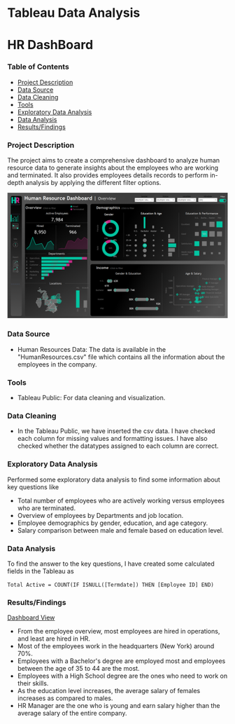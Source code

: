 # Tableau Data Analysis

# HR DashBoard
### Table of Contents

- [Project Description](#project-description)
- [Data Source](#data-source)
- [Data Cleaning](#data-cleaning)
- [Tools](#tools)
- [Exploratory Data Analysis](#exploratory-data-analysis)
- [Data Analysis](#data-analysis)
- [Results/Findings](#resultsfindings)
  

### Project Description
The project aims to create a comprehensive dashboard to analyze human resource data to generate insights about the employees who are working and terminated. It also provides employees details records to perform in-depth analysis by applying the different filter options. 

![HR DashBoard Image](./HR%20DashBoard.png)


### Data Source
- Human Resources Data: The data is available in the "HumanResources.csv" file which contains all the information about the employees in the company.

### Tools
- Tableau Public: For data cleaning and visualization.

### Data Cleaning
- In the Tableau Public, we have inserted the csv data. I have checked each column for missing values and formatting issues. I have also checked whether the datatypes assigned to each column are correct.

### Exploratory Data Analysis
Performed some exploratory data analysis to find some information about key questions like
- Total number of employees who are actively working versus employees who are terminated.
- Overview of employees by Departments and job location.
- Employee demographics by gender, education, and age category.
- Salary comparison between male and female based on education level.

### Data Analysis
To find the answer to the key questions, I have created some calculated fields in the Tableau as
```Tableau
Total Active = COUNT(IF ISNULL([Termdate]) THEN [Employee ID] END)
```

### Results/Findings
[Dashboard View](https://public.tableau.com/app/profile/manjeet.kumar8420/viz/HRDashBoard_17379103129800/HRDetails#1)

- From the employee overview, most employees are hired in operations, and least are hired in HR.
- Most of the employees work in the headquarters (New York) around 70%.
- Employees with a Bachelor's degree are employed most and employees between the age of 35 to 44 are the most.
- Employees with a High School degree are the ones who need to work on their skills.
- As the education level increases, the average salary of females increases as compared to males.
- HR Manager are the one who is young and earn salary higher than the average salary of the entire company.

